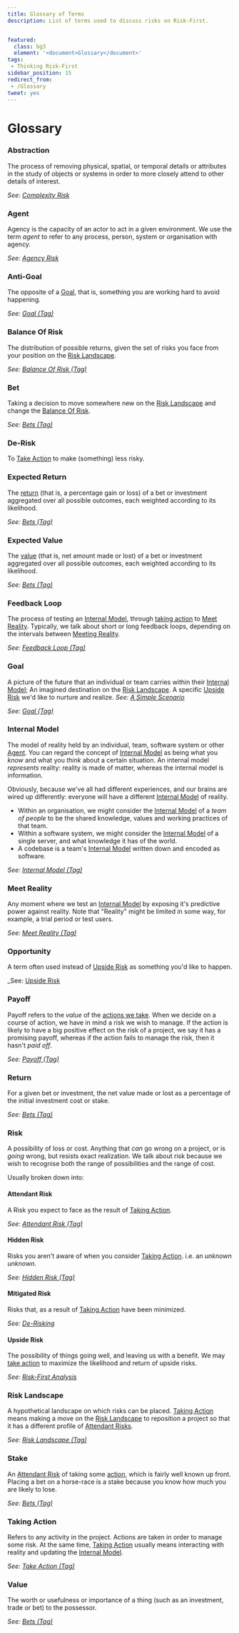 ```yaml
---
title: Glossary of Terms
description: List of terms used to discuss risks on Risk-First.


featured: 
  class: bg3
  element: '<document>Glossary</document>'
tags:
 - Thinking Risk-First
sidebar_position: 15
redirect_from: 
 - /Glossary
tweet: yes
---
```


# Glossary

### Abstraction

The process of removing physical, spatial, or temporal details or attributes in the study of objects or systems in order to more closely attend to other details of interest.  

_See: [Complexity Risk](/tags/Complexity-Risk)_

### Agent

Agency is the capacity of an actor to act in a given environment.  We use the term _agent_ to refer to any process, person, system or organisation with agency. 

_See: [Agency Risk](/tags/Agency-Risk)_

### Anti-Goal

The opposite of a [Goal](#goal), that is, something you are working hard to avoid happening.

_See: [Goal (Tag)](/tags/goal)_

### Balance Of Risk

The distribution of possible returns, given the set of risks you face from your position on the [Risk Landscape](#risk-landscape).  

_See: [Balance Of Risk (Tag)](/tags/balance-of-risk)_

### Bet

Taking a decision to move somewhere new on the [Risk Landscape](#risk-landscape) and change the [Balance Of Risk](#balance-of-risk).  

_See: [Bets (Tag)](/tags/bets)_

### De-Risk

To [Take Action](#taking-action) to make (something) less risky.

### Expected Return

The [return](#return) (that is, a percentage gain or loss) of a bet or investment aggregated over all possible outcomes, each weighted according to its likelihood.

_See: [Bets (Tag)](/tags/bets)_

### Expected Value

The [value](#value) (that is, net amount made or lost) of a bet or investment aggregated over all possible outcomes, each weighted according to its likelihood.

_See: [Bets (Tag)](/tags/bets)_

### Feedback Loop

The process of testing an [Internal Model](#internal-model), through [taking action](#taking-action) to [Meet Reality](#meet-reality).  Typically, we talk about short or long feedback loops, depending on the intervals between [Meeting Reality](#meet-reality).  

_See: [Feedback Loop (Tag)](/tags/feedback-loop)_

### Goal

A picture of the future that an individual or team carries within their [Internal Model](#internal-model);  An imagined destination on the [Risk Landscape](#risk-landscape).  A specific [Upside Risk](#upside-risk) we'd like to nurture and realize. _See: [A Simple Scenario](/thinking/A-Simple-Scenario.md)_

_See: [Goal (Tag)](/tags/goal)_

### Internal Model

The model of reality held by an individual, team, software system or other [Agent](#agent).   You can regard the concept of [Internal Model](#internal-model) as being what you _know_ and what you _think_ about a certain situation.  An internal model _represents_ reality:  reality is made of matter, whereas the internal model is information.

Obviously, because we've all had different experiences, and our brains are wired up differently: everyone will have a different [Internal Model](#internal-model) of reality.  

- Within an organisation, we might consider the [Internal Model](#internal-model) of a _team of people_ to be the shared knowledge, values and working practices of that team.
- Within a software system, we might consider the [Internal Model](#internal-model) of a single server, and what knowledge it has of the world.
- A codebase is a team's [Internal Model](#internal-model) written down and encoded as software.

_See: [Internal Model (Tag)](/tags/internal-model)_

### Meet Reality

Any moment where we test an [Internal Model](#internal-model) by exposing it's predictive power against reality.  Note that "Reality" might be limited in some way, for example, a trial period or test users.   

_See: [Meet Reality (Tag)](/tags/meet-reality)_

### Opportunity

A term often used instead of [Upside Risk](#upside-risk) as something you'd like to happen.

_See: [Upside Risk](#upside-risk)

### Payoff

Payoff refers to the _value_ of the [actions we take](#taking-action).  When we decide on a course of action, we have in mind a risk we wish to manage.  If the action is likely to have a big positive effect on the risk of a project, we say it has a promising payoff, whereas if the action fails to manage the risk, then it hasn't _paid off_.   

_See: [Payoff (Tag)](/tags/payoff)_

### Return

For a given bet or investment, the net value made or lost as a percentage of the initial investment cost or stake.

_See: [Bets (Tag)](/tags/bets)_

### Risk

A possibility of loss or cost.  Anything that _can_ go wrong on a project, or is _going_ wrong, but resists exact realization.  We talk about risk because we wish to recognise both the range of possibilities and the range of cost.  

Usually broken down into: 

#### Attendant Risk

A Risk you expect to face as the result of [Taking Action](#taking-action).   

_See: [Attendant Risk (Tag)](/tags/attendant-risk)_

#### Hidden Risk

Risks you aren't aware of when you consider [Taking Action](#taking-action).  i.e. an _unknown unknown_.   

_See: [Hidden Risk (Tag)](/tags/hidden-risk)_

#### Mitigated Risk

Risks that, as a result of [Taking Action](#taking-action) have been minimized.  

_See: [De-Risking](/thinking/De-Risking.md)_

#### Upside Risk

The possibility of things going well, and leaving us with a benefit.  We may [take action](#taking-action) to maximize the likelihood and return of upside risks.  

_See: [Risk-First Analysis](../estimating/Risk-First-Analysis.md)_

### Risk Landscape

A hypothetical landscape on which risks can be placed.  [Taking Action](#taking-action) means making a move on the [Risk Landscape](#risk-landscape) to reposition a project so that it has a different profile of [Attendant Risks](#attendant-risk).   

_See: [Risk Landscape (Tag)](/tags/risk-landscape)_

### Stake

An [Attendant Risk](#attendant-risk) of taking some [action](#taking-action), which is fairly well known up front.  Placing a bet on a horse-race is a stake because you know how much you are likely to lose. 

_See: [Bets (Tag)](/tags/bets)_

### Taking Action

Refers to any activity in the project.  Actions are taken in order to manage some risk.  At the same time, [Taking Action](#taking-action) usually means interacting with reality and updating the [Internal Model](#internal-model).  

_See: [Take Action (Tag)](/tags/take-action)_

### Value

The worth or usefulness or importance of a thing (such as an investment, trade or bet) to the possessor.

_See: [Bets (Tag)](/tags/bets)_
